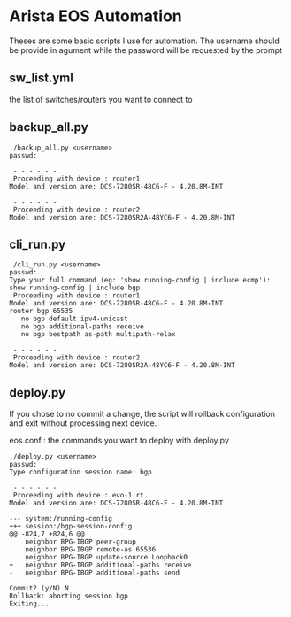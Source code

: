 # Arista EOS Automation

Theses are some basic scripts I use for automation.
The username should be provide in agument while the password will be requested by the prompt


## sw_list.yml
the list of switches/routers you want to connect to

## backup_all.py 
```
./backup_all.py <username>
passwd:

 - - - - - -
 Proceeding with device : router1
Model and version are: DCS-7280SR-48C6-F - 4.20.8M-INT

 - - - - - -
 Proceeding with device : router2
Model and version are: DCS-7280SR2A-48YC6-F - 4.20.8M-INT
```

## cli_run.py 
```
./cli_run.py <username>
passwd:
Type your full command (eg: 'show running-config | include ecmp'): show running-config | include bgp
 Proceeding with device : router1
Model and version are: DCS-7280SR-48C6-F - 4.20.8M-INT
router bgp 65535
   no bgp default ipv4-unicast
   no bgp additional-paths receive
   no bgp bestpath as-path multipath-relax

 - - - - - -
 Proceeding with device : router2
Model and version are: DCS-7280SR2A-48YC6-F - 4.20.8M-INT
``` 

## deploy.py
If you chose to no commit a change, the script will rollback configuration and exit without processing next device.

eos.conf : the commands you want to deploy with deploy.py

```
./deploy.py <username>
passwd:
Type configuration session name: bgp

 - - - - - -
 Proceeding with device : evo-1.rt
Model and version are: DCS-7280SR-48C6-F - 4.20.8M-INT

--- system:/running-config
+++ session:/bgp-session-config
@@ -824,7 +824,6 @@
    neighbor BPG-IBGP peer-group
    neighbor BPG-IBGP remote-as 65536
    neighbor BPG-IBGP update-source Loopback0
+   neighbor BPG-IBGP additional-paths receive
-   neighbor BPG-IBGP additional-paths send

Commit? (y/N) N
Rollback: aborting session bgp
Exiting...
```
